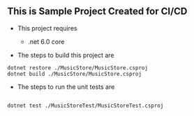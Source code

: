 This is Sample Project Created for CI/CD
-----------------------------------------

* This project requires 
    * .net 6.0 core
    
* The steps to build this project are
```
dotnet restore ./MusicStore/MusicStore.csproj
dotnet build ./MusicStore/MusicStore.csproj
 ```
 * The steps to run the unit tests are
```

dotnet test ./MusicStoreTest/MusicStoreTest.csproj

```